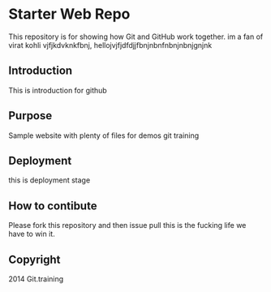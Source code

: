 # Starter Web Repo

This repository is for showing how Git and GitHub work together. im a fan of virat kohli vjfjkdvknkfbnj, hellojvjfjdfdjjfbnjnbnfnbnjnbnjgnjnk

## Introduction

This is introduction for github

## Purpose

Sample website with plenty of files for demos git training

## Deployment

this is deployment stage

## How to contibute

Please fork this repository and then issue pull this is the fucking life we have to win it.

## Copyright

2014 Git.training